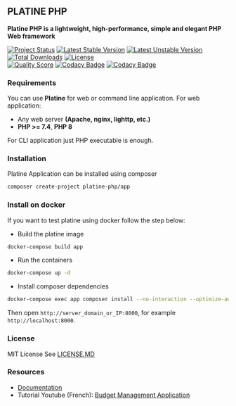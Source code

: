 ## PLATINE PHP
**Platine PHP is a lightweight, high-performance, simple and elegant PHP Web framework**

[![Project Status](http://opensource.box.com/badges/active.svg)](http://opensource.box.com/badges)
[![Latest Stable Version](https://poser.pugx.org/platine-php/app/v/stable)](https://packagist.org/packages/platine-php/app)
[![Latest Unstable Version](https://poser.pugx.org/platine-php/app/v/unstable)](https://packagist.org/packages/platine-php/app)
[![Total Downloads](https://poser.pugx.org/platine-php/app/downloads)](https://packagist.org/packages/platine-php/app)
[![License](https://poser.pugx.org/platine-php/app/license)](https://packagist.org/packages/platine-php/app)  
[![Quality Score](https://img.shields.io/scrutinizer/g/platine-php/app.svg?style=flat-square)](https://scrutinizer-ci.com/g/platine-php/app)
[![Codacy Badge](https://app.codacy.com/project/badge/Grade/775a3aa3cc1a4e4282381633bf003128)](https://app.codacy.com/gh/platine-php/app/dashboard?utm_source=gh&utm_medium=referral&utm_content=&utm_campaign=Badge_grade)
[![Codacy Badge](https://app.codacy.com/project/badge/Coverage/775a3aa3cc1a4e4282381633bf003128)](https://app.codacy.com/gh/platine-php/app/dashboard?utm_source=gh&utm_medium=referral&utm_content=&utm_campaign=Badge_coverage)

### Requirements 
You can use **Platine** for web or command line application. For web application: 
- Any web server **(Apache, nginx, lighttp, etc.)**
- **PHP >= 7.4**, **PHP 8** 

For CLI application just PHP executable is enough. 

### Installation
Platine Application can be installed using composer
```bash
composer create-project platine-php/app
```

### Install on docker
If you want to test platine using docker follow the step below:
- Build the platine image
```bash
docker-compose build app
```
- Run the containers
```bash
docker-compose up -d
```
- Install composer dependencies
```bash
docker-compose exec app composer install --no-interaction --optimize-autoloader --no-dev
```
Then open `http://server_domain_or_IP:8000`, for example `http://localhost:8000`.  

### License
MIT License See [LICENSE.MD](LICENSE.MD)

### Resources 
 - [Documentation](https://docs.platine-php.com)  
 - Tutorial Youtube (French): [Budget Management Application](https://www.youtube.com/playlist?list=PLbUHyVcL-6Q8H6ip40eSdpt4MjRXYGPz9)

